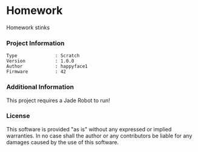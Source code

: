 Homework
================

Homework stinks

### Project Information
```
Type              : Scratch
Version           : 1.0.0
Author            : happyface1
Firmware          : 42
```

### Additional Information
This project requires a Jade Robot to run!

### License
This software is provided "as is" without any expressed or implied warranties.  In no case shall the author or any contributors be liable for any damages caused by the use of this software.

